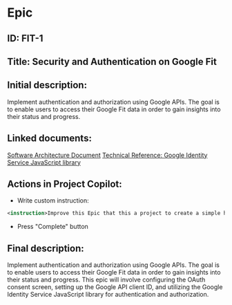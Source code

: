 # Epic
## ID: FIT-1
## Title: Security and Authentication on Google Fit
## Initial description:
Implement authentication and authorization using Google APIs. The goal is to enable users to access their Google Fit data in order to gain insights into their status and progress.
## Linked documents:
[Software Architecture Document](/step2-project-copilot-project/confluence/software-architecture-document.md)
[Technical Reference: Google Identity Service JavaScript library](/step2-project-copilot-project/confluence/technical-reference-gis.md)
## Actions in Project Copilot:
- Write custom instruction:
```xml
<instruction>Improve this Epic that this a project to create a simple html and javascript client side app</instruction>
```
- Press "Complete" button
## Final description:
Implement authentication and authorization using Google APIs. The goal is to enable users to access their Google Fit data in order to gain insights into their status and progress. This epic will involve configuring the OAuth consent screen, setting up the Google API client ID, and utilizing the Google Identity Service JavaScript library for authentication and authorization.